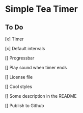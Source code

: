 # Simple Tea Timer

## To Do

[x] Timer

[x] Default intervals

[] Progressbar

[] Play sound when timer ends

[] License file

[] Cool styles

[] Some description in the README

[] Publish to Github

